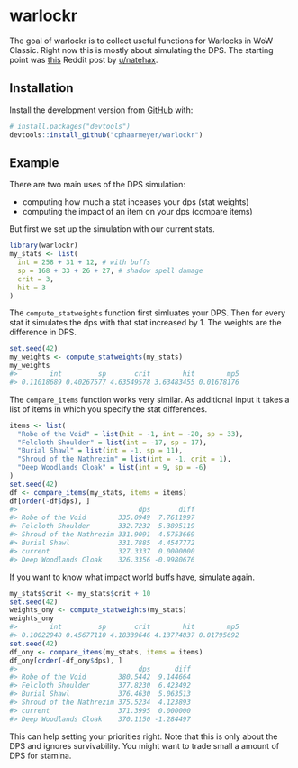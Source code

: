 
<!-- README.md is generated from README.Rmd. Please edit that file -->

# warlockr

The goal of warlockr is to collect useful functions for Warlocks in WoW
Classic. Right now this is mostly about simulating the DPS. The starting
point was
[this](https://www.reddit.com/r/classicwow/comments/dh5r6g/so_i_made_a_warlock_shadowbolt_simulator/)
Reddit post by [u/natehax](https://www.reddit.com/user/natehax/).

## Installation

Install the development version from [GitHub](https://github.com/) with:

``` r
# install.packages("devtools")
devtools::install_github("cphaarmeyer/warlockr")
```

## Example

There are two main uses of the DPS simulation:

  - computing how much a stat inceases your dps (stat weights)
  - computing the impact of an item on your dps (compare items)

But first we set up the simulation with our current stats.

``` r
library(warlockr)
my_stats <- list(
  int = 258 + 31 + 12, # with buffs
  sp = 168 + 33 + 26 + 27, # shadow spell damage
  crit = 3,
  hit = 3
)
```

The `compute_statweights` function first simluates your DPS. Then for
every stat it simulates the dps with that stat increased by 1. The
weights are the difference in DPS.

``` r
set.seed(42)
my_weights <- compute_statweights(my_stats)
my_weights
#>        int         sp       crit        hit        mp5 
#> 0.11018689 0.40267577 4.63549578 3.63483455 0.01678176
```

The `compare_items` function works very similar. As additional input it
takes a list of items in which you specify the stat differences.

``` r
items <- list(
  "Robe of the Void" = list(hit = -1, int = -20, sp = 33),
  "Felcloth Shoulder" = list(int = -17, sp = 17),
  "Burial Shawl" = list(int = -1, sp = 11),
  "Shroud of the Nathrezim" = list(int = -1, crit = 1),
  "Deep Woodlands Cloak" = list(int = 9, sp = -6)
)
set.seed(42)
df <- compare_items(my_stats, items = items)
df[order(-df$dps), ]
#>                              dps       diff
#> Robe of the Void        335.0949  7.7611997
#> Felcloth Shoulder       332.7232  5.3895119
#> Shroud of the Nathrezim 331.9091  4.5753669
#> Burial Shawl            331.7885  4.4547772
#> current                 327.3337  0.0000000
#> Deep Woodlands Cloak    326.3356 -0.9980676
```

If you want to know what impact world buffs have, simulate again.

``` r
my_stats$crit <- my_stats$crit + 10
set.seed(42)
weights_ony <- compute_statweights(my_stats)
weights_ony
#>        int         sp       crit        hit        mp5 
#> 0.10022948 0.45677110 4.18339646 4.13774837 0.01795692
set.seed(42)
df_ony <- compare_items(my_stats, items = items)
df_ony[order(-df_ony$dps), ]
#>                              dps      diff
#> Robe of the Void        380.5442  9.144664
#> Felcloth Shoulder       377.8230  6.423492
#> Burial Shawl            376.4630  5.063513
#> Shroud of the Nathrezim 375.5234  4.123893
#> current                 371.3995  0.000000
#> Deep Woodlands Cloak    370.1150 -1.284497
```

This can help setting your priorities right. Note that this is only
about the DPS and ignores survivability. You might want to trade small a
amount of DPS for stamina.
